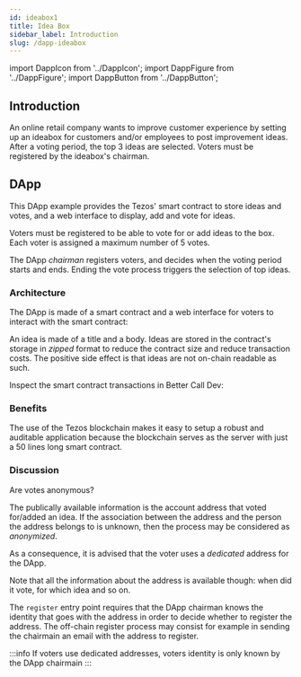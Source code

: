 ```yaml
---
id: ideabox1
title: Idea Box
sidebar_label: Introduction
slug: /dapp-ideabox
---
```


import DappIcon from '../DappIcon';
import DappFigure from '../DappFigure';
import DappButton from '../DappButton';

<DappFigure img='ideabox-screen.png' width='100%'/>

<DappButton url="https://edukera.github.io/completium-dapp-ideabox/" txt="open dapp"/>

## Introduction

An online retail company wants to improve customer experience by setting up an ideabox for customers and/or employees to post improvement ideas. After a voting period, the top 3 ideas are selected. Voters must be registered by the ideabox's chairman.

## DApp

This DApp example provides the Tezos' smart contract to store ideas and votes, and a web interface to display, add and vote for ideas.

Voters must be registered to be able to vote for or add ideas to the box. Each voter is assigned a maximum number of 5 votes.

The DApp *chairman* registers voters, and decides when the voting period starts and ends. Ending the vote process triggers the selection of top ideas.

### Architecture

The DApp is made of a <Link to='/docs/templates/ideabox'>smart contract</Link> and a web interface for voters to interact with the smart contract:

<DappFigure img='ideabox-archi.svg' width='80%'/>

An idea is made of a title and a body. Ideas are stored in the contract's storage in *zipped* format to reduce the contract size and reduce transaction costs. The positive side effect is that ideas are not on-chain readable as such.

Inspect the smart contract transactions in <Link to='/docs/dapp-tools/bcd'>Better Call Dev</Link>:

<DappButton url="https://better-call.dev/edo2net/KT1QNURPMuFJSmTLRttRutb4gfJ6NS4BfsM6/operations" txt="inspect smart contract"/>

### Benefits

The use of the Tezos blockchain makes it easy to setup a robust and auditable application because the blockchain serves as the server with just a 50 lines long smart contract.

### Discussion

Are votes anonymous?

The publically available information is the account address that voted for/added an idea. If the association between the address and the person the address belongs to is unknown, then the process may be considered as *anonymized*.

As a consequence, it is advised that the voter uses a *dedicated* address for the DApp.

Note that all the information about the address is available though: when did it vote, for which idea and so on.

The `register` entry point requires that the DApp chairman knows the identity that goes with the address in order to decide whether to register the address. The off-chain register process may consist for example in sending the chairmain an email with the address to register.

:::info
If voters use dedicated addresses, voters identity is only known by the DApp chairmain
:::

